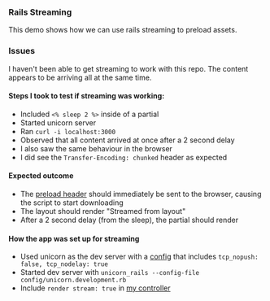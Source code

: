 ### Rails Streaming
This demo shows how we can use rails streaming to preload assets. 

### Issues
I haven't been able to get streaming to work with this repo. The content appears to be arriving all at the same time.

#### Steps I took to test if streaming was working:
- Included `<% sleep 2 %>` inside of a partial
- Started unicorn server
- Ran `curl -i localhost:3000`
- Observed that all content arrived at once after a 2 second delay
- I also saw the same behaviour in the browser
- I did see the `Transfer-Encoding: chunked` header as expected

#### Expected outcome
- The [preload header](https://github.com/darrenhebner/rails-streaming-example/blob/master/app/controllers/app_controller.rb#L3) should immediately be sent to the browser, causing the script to start downloading
- The layout should render "Streamed from layout"
- After a 2 second delay (from the sleep), the partial should render

#### How the app was set up for streaming
- Used unicorn as the dev server with a [config](https://github.com/darrenhebner/rails-streaming-example/blob/master/config/unicorn.development.rb) that includes `tcp_nopush: false, tcp_nodelay: true`
- Started dev server with `unicorn_rails --config-file config/unicorn.development.rb`
- Include `render stream: true` in [my controller](https://github.com/darrenhebner/rails-streaming-example/blob/master/app/controllers/app_controller.rb#L4)
